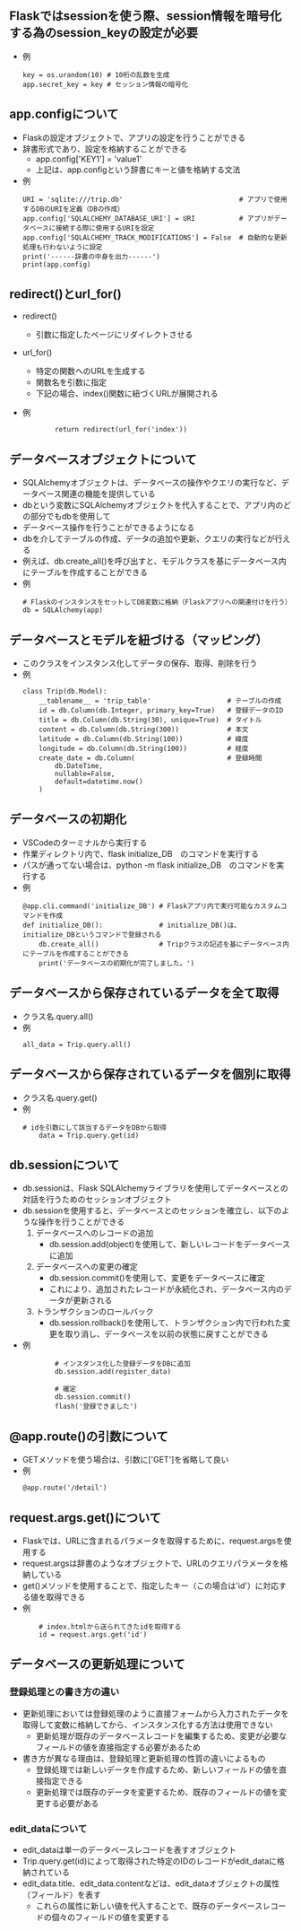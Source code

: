 ## Flaskではsessionを使う際、session情報を暗号化する為のsession_keyの設定が必要
- 例
    ```
    key = os.urandom(10) # 10桁の乱数を生成
    app.secret_key = key # セッション情報の暗号化
    ```


## app.configについて
- Flaskの設定オブジェクトで、アプリの設定を行うことができる
- 辞書形式であり、設定を格納することができる
    - app.config['KEY1'] = 'value1'
    - 上記は、app.configという辞書にキーと値を格納する文法
- 例
    ```
    URI = 'sqlite:///trip.db'                             # アプリで使用するDBのURIを定義（DBの作成） 
    app.config['SQLALCHEMY_DATABASE_URI'] = URI           # アプリがデータベースに接続する際に使用するURIを設定
    app.config['SQLALCHEMY_TRACK_MODIFICATIONS'] = False  # 自動的な更新処理も行わないように設定
    print('------辞書の中身を出力------')
    print(app.config)
    ```


## redirect()とurl_for()
- redirect()
    - 引数に指定したページにリダイレクトさせる

- url_for()
    - 特定の関数へのURLを生成する
    - 関数名を引数に指定
    - 下記の場合、index()関数に紐づくURLが展開される

- 例
    ```
            return redirect(url_for('index'))
    ```


## データベースオブジェクトについて
- SQLAlchemyオブジェクトは、データベースの操作やクエリの実行など、データベース関連の機能を提供している
- dbという変数にSQLAlchemyオブジェクトを代入することで、アプリ内のどの部分でもdbを使用して
- データベース操作を行うことができるようになる
- dbを介してテーブルの作成、データの追加や更新、クエリの実行などが行える
- 例えば、db.create_all()を呼び出すと、モデルクラスを基にデータベース内にテーブルを作成することができる
- 例
    ```
    # FlaskのインスタンスをセットしてDB変数に格納（Flaskアプリへの関連付けを行う）
    db = SQLAlchemy(app) 
    ```


## データベースとモデルを紐づける（マッピング）
- このクラスをインスタンス化してデータの保存、取得、削除を行う
- 例
    ```
    class Trip(db.Model):
        __tablename__ = 'trip_table'                   # テーブルの作成
        id = db.Column(db.Integer, primary_key=True)   # 登録データのID
        title = db.Column(db.String(30), unique=True)  # タイトル
        content = db.Column(db.String(300))            # 本文
        latitude = db.Column(db.String(100))           # 緯度
        longitude = db.Column(db.String(100))          # 経度
        create_date = db.Column(                       # 登録時間
            db.DateTime,
            nullable=False,
            default=datetime.now()
        )
    ```


## データベースの初期化
- VSCodeのターミナルから実行する
- 作業ディレクトリ内で、flask initialize_DB　のコマンドを実行する
- パスが通ってない場合は、python -m flask initialize_DB　のコマンドを実行する
- 例
    ```
    @app.cli.command('initialize_DB') # Flaskアプリ内で実行可能なカスタムコマンドを作成
    def initialize_DB():              # initialize_DB()は、initialize_DBというコマンドで登録される
        db.create_all()               # Tripクラスの記述を基にデータベース内にテーブルを作成することができる
        print('データベースの初期化が完了しました。')
    ```


## データベースから保存されているデータを全て取得
- クラス名.query.all()
- 例
    ```
    all_data = Trip.query.all()
    ```


## データベースから保存されているデータを個別に取得
- クラス名.query.get()
- 例
    ```
    # idを引数にして該当するデータをDBから取得
        data = Trip.query.get(id)  
    ```


## db.sessionについて
- db.sessionは、Flask SQLAlchemyライブラリを使用してデータベースとの対話を行うためのセッションオブジェクト
- db.sessionを使用すると、データベースとのセッションを確立し、以下のような操作を行うことができる
    1. データベースへのレコードの追加
        - db.session.add(object)を使用して、新しいレコードをデータベースに追加
    2. データベースへの変更の確定
        - db.session.commit()を使用して、変更をデータベースに確定
        - これにより、追加されたレコードが永続化され、データベース内のデータが更新される
    3. トランザクションのロールバック
        - db.session.rollback()を使用して、トランザクション内で行われた変更を取り消し、データベースを以前の状態に戻すことができる
- 例
    ```
            # インスタンス化した登録データをDBに追加
            db.session.add(register_data)

            # 確定
            db.session.commit()
            flash('登録できました') 
    ```


## @app.route()の引数について
- GETメソッドを使う場合は、引数に['GET']を省略して良い
- 例
    ```
    @app.route('/detail') 

    ```
## request.args.get()について
- Flaskでは、URLに含まれるパラメータを取得するために、request.argsを使用する
- request.argsは辞書のようなオブジェクトで、URLのクエリパラメータを格納している
- get()メソッドを使用することで、指定したキー（この場合は'id'）に対応する値を取得できる
- 例
    ```
        # index.htmlから送られてきたidを取得する
        id = request.args.get('id') 
    ```


## データベースの更新処理について
### 登録処理との書き方の違い
- 更新処理においては登録処理のように直接フォームから入力されたデータを取得して変数に格納してから、インスタンス化する方法は使用できない
    - 更新処理が既存のデータベースレコードを編集するため、変更が必要なフィールドの値を直接指定する必要があるため
- 書き方が異なる理由は、登録処理と更新処理の性質の違いによるもの
    - 登録処理では新しいデータを作成するため、新しいフィールドの値を直接指定できる
    - 更新処理では既存のデータを変更するため、既存のフィールドの値を変更する必要がある


### edit_dataについて
- edit_dataは単一のデータベースレコードを表すオブジェクト
- Trip.query.get(id)によって取得された特定のIDのレコードがedit_dataに格納されている
- edit_data.title、edit_data.contentなどは、edit_dataオブジェクトの属性（フィールド）を表す
    - これらの属性に新しい値を代入することで、既存のデータベースレコードの個々のフィールドの値を変更する